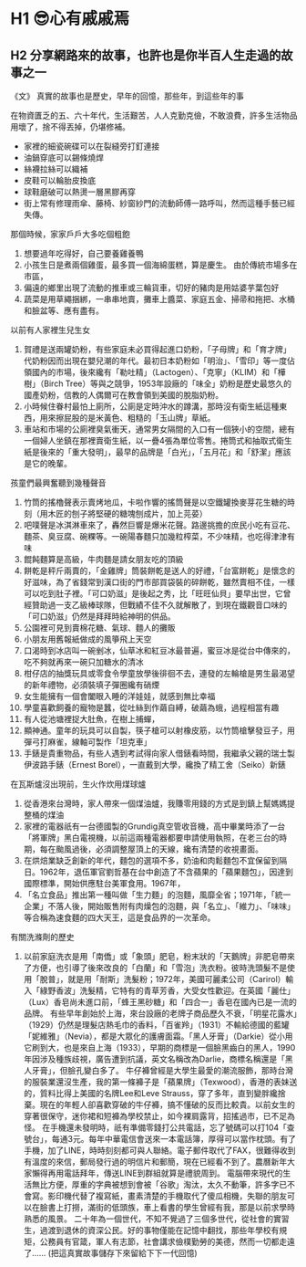 
# H1 😎心有戚戚焉
## H2 分享網路來的故事，也許也是你半百人生走過的故事之一

《文》
真實的故事也是歷史，早年的回憶，那些年，到這些年的事 

在物資匱乏的五、六十年代，生活艱苦，人人克勤克儉，不敢浪費，許多生活物品用壞了，捨不得丟掉，仍堪修補。
* 家裡的細瓷碗碟可以在裂縫旁打釘連接
* 油鍋穿底可以錫條燒焊
* 絲襪拉絲可以織補
* 皮鞋可以輪胎皮換底
* 球鞋磨破可以熱燙一層黑膠再穿
* 街上常有修理雨傘、藤椅、紗窗紗門的流動師傅一路呼叫，然而這種手藝已經失傳。
  
那個時候，家家戶戶大多吃個粗飽
1. 想要過年吃得好，自己要養雞養鴨
2. 小孩生日是煮兩個雞蛋，最多買一個海綿蛋糕，算是慶生。
由於傳統市場多在市區，
1. 偏遠的鄉里出現了流動的推車或三輪貨車，切好的豬肉是用姑婆芋葉包好
2. 蔬菜是用草繩捆綁，一串串地賣，攤車上醬菜、家庭五金、掃帚和拖把、水桶和臉盆等、應有盡有。

以前有人家裡生兒生女
1. 賀禮是送兩罐奶粉，有些家庭未必買得起進口奶粉，「子母牌」和「育才牌」代奶粉因而出現在嬰兒潮的年代。最初日本奶粉如「明治」、「雪印」等一度佔領國內的市場，後來纔有「勒吐精」（Lactogen）、「克寧」（KLIM）和「樺樹」（Birch Tree）等與之競爭，1953年設廠的「味全」奶粉是歷史最悠久的國產奶粉，信教的人偶爾可在教會領到美國的脫脂奶粉。
2. 小時候住眷村最怕上廁所，公廁是定時沖水的蹲溝，那時沒有衛生紙這種東西，用來擦屁股的是米黃色、粗糙的「玉山牌」草紙。
3. 車站和市場的公廁裡臭氣衝天，通常男女隔間的入口有一個狹小的空間，總有一個婦人坐鎮在那裡賣衛生紙，以一疊4張為單位零售。捲筒式和抽取式衛生紙是後來的「重大發明」，最早的品牌是「白光」，「五月花」和「舒潔」應該是它的晚輩。

孩童們最興奮聽到幾種聲音
1. 竹筒的搖櫓聲表示賣烤地瓜，卡啦作響的搖筒聲是以空鐵罐換麥芽花生糖的時刻（用木匠的刨子將堅硬的糖塊刨成片，加上芫荽）
2. 吧噗聲是冰淇淋車來了，轟然巨響是爆米花聲。路邊挑擔的庶民小吃有豆花、麵茶、臭豆腐、碗粿等。一碗陽春麵只加幾粒榨菜，不少味精，也吃得津津有味
3. 餛飩麵算是高級，牛肉麵是請女朋友吃的頂級
4. 餅乾是秤斤兩賣的，「金雞牌」筒裝餅乾是送人的好禮，「台富餅乾」是懷念的好滋味，為了省錢常到漢口街的門市部買袋裝的碎餅乾，雖然賣相不佳，一樣可以吃到肚子裡。「可口奶滋」是後起之秀，比「旺旺仙貝」要早出世，它曾經贊助過一支乙級棒球隊，但戰績不佳不久就解散了，到現在鐵觀音口味的「可口奶滋」仍然是拜拜時給神明的供品。
5. 公園裡可見到賣棉花糖、氣球、麵人的攤販
6. 小朋友用舊報紙做成的風箏飛上天空
7. 口渴時到冰店叫一碗剉冰，仙草冰和紅豆冰最普遍，蜜豆冰是從台中傳來的，吃不夠就再來一碗只加糖水的清冰
8. 柑仔店的抽獎玩具或零食令學童放學後徘徊不去，連發的左輪槍是男生最渴望的新年禮物，必須裝填子彈圈纔有硝煙
9. 女生能擁有一個會闔眼入睡的洋娃娃，就感到無比幸福
10. 學童喜歡飼養的寵物是蠶，從吐絲到作繭自縛，破繭為蛾，過程相當有趣
11. 有人從池塘裡捉大肚魚，在樹上捕蟬，
12. 顯神通。童年的玩具可以自製，筷子槍可以射橡皮筋，以竹筒槍擊發豆子，用彈弓打麻雀，線軸可製作「坦克車」
13. 手錶是貴重物品，有些人遇到考試得向家人借錶看時間，我繼承父親的瑞士製伊波路手錶（Ernest Borel），一直戴到大學，纔換了精工舍（Seiko）新錶

在瓦斯爐沒出現前，生火作炊用煤球爐
1. 從香港來台灣時，家人帶來一個煤油爐，我賺零用錢的方式是到鎮上幫媽媽提整桶的煤油
2. 家裡的電器祇有一台德國製的Grundig真空管收音機，高中畢業時添了一台「將軍牌」黑白電視機，以前這兩種電器都要申請使用執照，在老三台的時期，每在颱風過後，必須調整屋頂上的天線，纔有清楚的收視畫面。
3. 在烘焙業缺乏創新的年代，麵包的選項不多，奶油和肉鬆麵包不宜保留到隔日。1962年，退伍軍官劉哲基在台中創造了不含蘋果的「蘋果麵包」，因達到國際標準，開始供應駐台美軍食用。1967年，
4. 「名立食品」推出第一種叫做「生力麵」的泡麵，風靡全省；1971年，「統一企業」不落人後，開始販售附有肉燥包的泡麵，與「名立」、「維力」、「味味」等合稱為速食麵的四大天王，這是食品界的一次革命。

有關洗滌劑的歷史
1. 以前家庭洗衣是用「南僑」或「象頭」肥皂，粉末狀的「天鵝牌」非肥皂帶來了方便，也引導了後來改良的「白蘭」和「雪泡」洗衣粉。彼時洗頭髮不是使用「脫普」，就是用「耐斯」洗髮粉；1972年，美國可麗柔公司（Carirol）輸入「綠野香波」洗髮精，它特有的青草芳香，大受女性歡迎。在英國「麗仕」（Lux）香皂尚未進口前，「蜂王黑砂糖」和「四合一」香皂在國內已是一流的品牌。
有些早年創始於上海，來台設廠的老牌子商品歷久不衰，「明星花露水」（1929）仍然是理髮店熱毛巾的香料，「百雀羚」（1931）不輸給德國的藍罐「妮維雅」（Nevia），都是大眾化的護膚面霜。「黑人牙膏」（Darkie）從小用它刷到大，也是來自上海（1933），早期的商標是一個臉黑齒白的黑人，1990年因涉及種族歧視，廣告遭到抗議，英文名稱改為Darlie，商標名稱還是「黑人牙膏」，但臉孔變白多了。
牛仔褲曾經是大學生最愛的潮流服飾，那時台灣的服裝業還沒生產，我的第一條褲子是「蘋果牌」（Texwood），香港的表妹送的，質料比得上美國的名牌Lee和Leve Strauss，穿了多年，直到變胖纔捨棄。現在的年輕人卻喜歡穿破的牛仔褲，搞不懂破的反而比較貴。以前女生的穿著很保守，迷你裙和短褲為學校禁止，如今裸肩露背，招搖過市，已不足為怪。
在手機還未發明時，祇有準備零錢打公共電話，忘了號碼可以打104「查號台」，每通3元。每年中華電信會送來一本電話簿，厚得可以當作枕頭。有了手機，加了LINE，時時刻刻都可與人聯絡。電子郵件取代了FAX，很難得收到有溫度的來信，郵局發行過的明信片和郵簡，現在已經看不到了。農曆新年大家懶得再用電話拜年，傳送LINE到群組就算是禮貌周到。
電腦帶來現代的生活無比方便，厚重的字典被想到會被「谷歌」淘汰，太久不動筆，許多字已不會寫。影印機代替了複寫紙，畫素清楚的手機取代了傻瓜相機，失聯的朋友可以在臉書上打撈，滿街的低頭族，車上看書的學生曾經有我，那是以前求學時熟悉的風景。
二十年為一個世代，不知不覺過了三個多世代，從社會的實習生，過渡到退休的資深公民。好的事物僅能在記憶中翻找，那些年學校有規矩，公務員有官箴，軍人有志節，社會講求儉樸勤勞的美德，然而一切都走遠了……
(把這真實故事儲存下來留給下下一代回憶)
